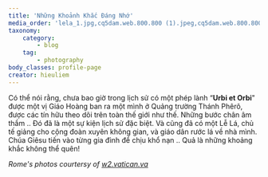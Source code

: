 ```yaml
---
title: 'Những Khoảnh Khắc Đáng Nhớ'
media_order: 'lela_1.jpg,cq5dam.web.800.800 (1).jpeg,cq5dam.web.800.800 (2).jpeg,cq5dam.web.800.800 (3).jpeg,cq5dam.web.800.800 (4).jpeg,cq5dam.web.800.800.jpeg,lela_2.jpg,lela.jpg,lela_0.jpg,tructuyen.jpg,duLe_1.jpg,duLe.jpg'
taxonomy:
    category:
        - blog
    tag:
        - photography
body_classes: profile-page
creator: hieuliem
---
```


Có thể nói rằng, chưa bao giờ trong lịch sử có một phép lành “**Urbi et Orbi**" được một vị Giáo Hoàng ban ra một mình ở Quảng trường Thánh Phêrô, được các tín hữu theo dõi trên toàn thế giới như thế. Những bước chân âm thầm .. Đó đã là một sự kiện lịch sử đặc biệt.  Và cũng đã có một Lễ Lá, chủ tế giảng cho cộng đoàn xuyên không gian, và giáo dân rước lá về nhà mình.  Chúa Giêsu tiến vào từng gia đình để chịu khổ nạn .. Quả là những khoảng khắc không thể quên!

_Rome's photos courtersy of [w2.vatican.va](http://w2.vatican.va/content/francesco/en/events/event.dir.html/content/vaticanevents/en/2020/3/27/uniti-in-preghiera.html)_